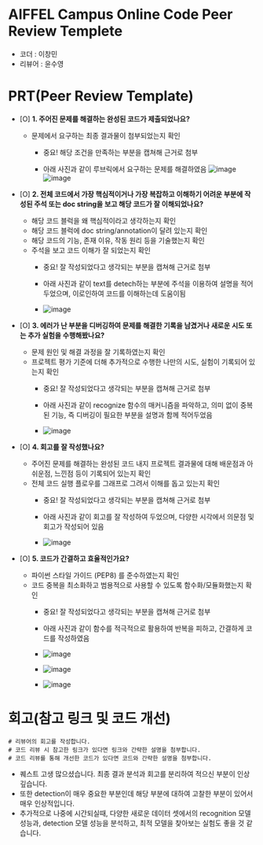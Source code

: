 
# AIFFEL Campus Online Code Peer Review Templete
- 코더 : 이창민
- 리뷰어 : 윤수영


# PRT(Peer Review Template)
- [O]  **1. 주어진 문제를 해결하는 완성된 코드가 제출되었나요?**
    - 문제에서 요구하는 최종 결과물이 첨부되었는지 확인
        - 중요! 해당 조건을 만족하는 부분을 캡쳐해 근거로 첨부
          
          
        - 아래 사진과 같이 루브릭에서 요구하는 문제를 해결하였음
          ![image](https://github.com/user-attachments/assets/41245609-5de6-409d-acfb-04bf08912996)
          ![image](https://github.com/user-attachments/assets/1a1b9063-2893-41d9-b712-fd8cbd3007ae)


    
- [O]  **2. 전체 코드에서 가장 핵심적이거나 가장 복잡하고 이해하기 어려운 부분에 작성된 
주석 또는 doc string을 보고 해당 코드가 잘 이해되었나요?**
    - 해당 코드 블럭을 왜 핵심적이라고 생각하는지 확인
    - 해당 코드 블럭에 doc string/annotation이 달려 있는지 확인
    - 해당 코드의 기능, 존재 이유, 작동 원리 등을 기술했는지 확인
    - 주석을 보고 코드 이해가 잘 되었는지 확인
        - 중요! 잘 작성되었다고 생각되는 부분을 캡쳐해 근거로 첨부
          
          
        - 아래 사진과 같이 text를 detech하는 부분에 주석을 이용하여 설명을 적어두었으며, 이로인하여 코드를 이해하는데 도움이됨
        - ![image](https://github.com/user-attachments/assets/4629179e-fb6f-4126-ab20-dcc33ad753fc)

        
- [O]  **3. 에러가 난 부분을 디버깅하여 문제를 해결한 기록을 남겼거나
새로운 시도 또는 추가 실험을 수행해봤나요?**
    - 문제 원인 및 해결 과정을 잘 기록하였는지 확인
    - 프로젝트 평가 기준에 더해 추가적으로 수행한 나만의 시도, 
    실험이 기록되어 있는지 확인
        - 중요! 잘 작성되었다고 생각되는 부분을 캡쳐해 근거로 첨부
          
          
        - 아래 사진과 같이 recognize 함수의 매커니즘을 파악하고, 의미 없이 중복된 기능, 즉 디버깅이 필요한 부분을 설명과 함께 적어두었음
        - ![image](https://github.com/user-attachments/assets/5b40f5c3-5b26-43ce-b4d2-835bb8f8b7dd)

        
- [O]  **4. 회고를 잘 작성했나요?**
    - 주어진 문제를 해결하는 완성된 코드 내지 프로젝트 결과물에 대해
    배운점과 아쉬운점, 느낀점 등이 기록되어 있는지 확인
    - 전체 코드 실행 플로우를 그래프로 그려서 이해를 돕고 있는지 확인
        - 중요! 잘 작성되었다고 생각되는 부분을 캡쳐해 근거로 첨부
          
          
        - 아래 사진과 같이 회고를 잘 작성하여 두었으며, 다양한 시각에서 의문점 및 회고가 작성되어 있음
        - ![image](https://github.com/user-attachments/assets/96c13afe-a691-484c-8b69-aebdf393f00e)

        
- [O]  **5. 코드가 간결하고 효율적인가요?**
    - 파이썬 스타일 가이드 (PEP8) 를 준수하였는지 확인
    - 코드 중복을 최소화하고 범용적으로 사용할 수 있도록 함수화/모듈화했는지 확인
        - 중요! 잘 작성되었다고 생각되는 부분을 캡쳐해 근거로 첨부
          
          
        - 아래 사진과 같이 함수를 적극적으로 활용하여 반복을 피하고, 간결하게 코드를 작성하였음
        - ![image](https://github.com/user-attachments/assets/ce519e03-1b56-4969-910c-7576ccc8447c)
        - ![image](https://github.com/user-attachments/assets/14baa23d-a9e9-45b7-8881-a04db45d9e04)
        - ![image](https://github.com/user-attachments/assets/757f68c2-7345-4670-9429-cade2b3910fc)





# 회고(참고 링크 및 코드 개선)
```
# 리뷰어의 회고를 작성합니다.
# 코드 리뷰 시 참고한 링크가 있다면 링크와 간략한 설명을 첨부합니다.
# 코드 리뷰를 통해 개선한 코드가 있다면 코드와 간략한 설명을 첨부합니다.
```
- 퀘스트 고생 많으셨습니다. 최종 결과 분석과 회고를 분리하여 적으신 부분이 인상 깊습니다.
- 또한 detection이 매우 중요한 부분인데 해당 부분에 대하여 고찰한 부분이 있어서 매우 인상적입니다.
- 추가적으로 나중에 시간되실때, 다양한 새로운 데이터 셋에서의 recognition 모델 성능과, detection 모델 성능을 분석하고, 최적 모델을 찾아보는 실험도 좋을 것 같습니다.
